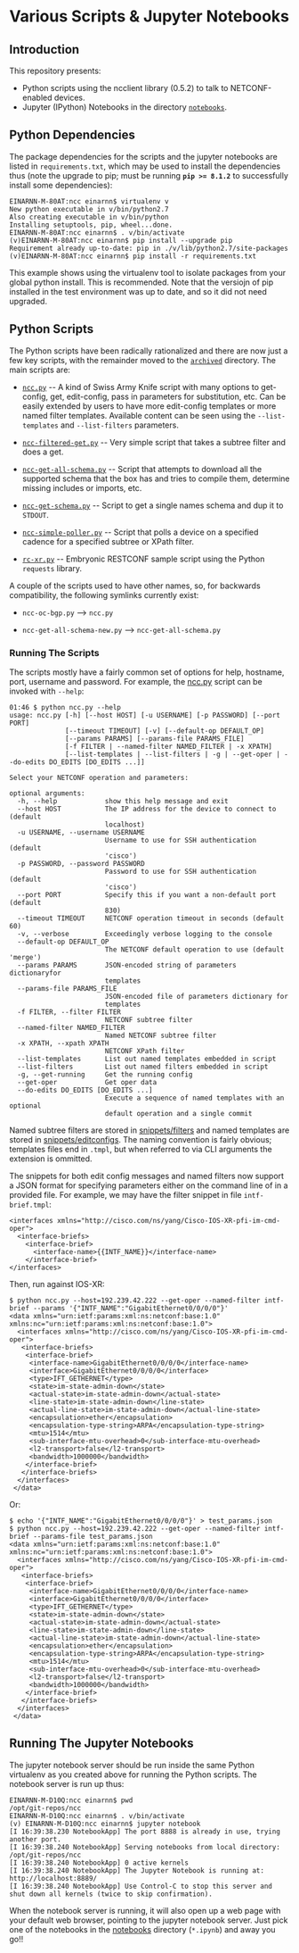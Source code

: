 # Various Scripts & Jupyter Notebooks

## Introduction

This repository presents:

* Python scripts using the ncclient library (0.5.2) to talk to NETCONF-enabled devices.
* Jupyter (IPython) Notebooks in the directory [```notebooks```](notebooks).


## Python Dependencies

The package dependencies for the scripts and the jupyter notebooks are listed in ```requirements.txt```, which may be used to install the dependencies thus (note the upgrade to pip; must be running **```pip >= 8.1.2```** to successfully install some dependencies):

```
EINARNN-M-80AT:ncc einarnn$ virtualenv v
New python executable in v/bin/python2.7
Also creating executable in v/bin/python
Installing setuptools, pip, wheel...done.
EINARNN-M-80AT:ncc einarnn$ . v/bin/activate
(v)EINARNN-M-80AT:ncc einarnn$ pip install --upgrade pip
Requirement already up-to-date: pip in ./v/lib/python2.7/site-packages
(v)EINARNN-M-80AT:ncc einarnn$ pip install -r requirements.txt
```

This example shows using the virtualenv tool to isolate packages from your global python install. This is recommended. Note that the versiojn of pip installed in the test environment was up to date, and so it did not need upgraded.


## Python Scripts

The Python scripts have been radically rationalized and there are now just a few key scripts, with the remainder moved to the [```archived```](archived) directory. The main scripts are:

* [```ncc.py```](ncc.py) -- A kind of Swiss Army Knife script with many options to get-config, get, edit-config, pass in parameters for substitution, etc. Can be easily extended by users to have more edit-config templates or more named filter templates. Available content can be seen using the ```--list-templates``` and ```--list-filters``` parameters.

* [```ncc-filtered-get.py```](ncc-filtered-get.py) -- Very simple script that takes a subtree filter and does a get.

* [```ncc-get-all-schema.py```](ncc-get-all-schema.py) -- Script that attempts to download all the supported schema that the box has and tries to compile them, determine missing includes or imports, etc.

* [```ncc-get-schema.py```](ncc-get-schema.py) -- Script to get a single names schema and dup it to ```STDOUT```.

* [```ncc-simple-poller.py```](ncc-simple-poller.py) -- Script that polls a device on a specified cadence for a specified subtree or XPath filter.

* [```rc-xr.py```](rc-xr.py) -- Embryonic RESTCONF sample script using the Python ```requests``` library.


A couple of the scripts used to have other names, so, for backwards compatibility, the following symlinks currently exist:


* ```ncc-oc-bgp.py``` --> ```ncc.py```

* ```ncc-get-all-schema-new.py``` --> ```ncc-get-all-schema.py```


### Running The Scripts

The scripts mostly have a fairly common set of options for help, hostname, port, username and password. For example, the [ncc.py](ncc.py) script can be invoked with ```--help```:

```
01:46 $ python ncc.py --help
usage: ncc.py [-h] [--host HOST] [-u USERNAME] [-p PASSWORD] [--port PORT]
              [--timeout TIMEOUT] [-v] [--default-op DEFAULT_OP]
              [--params PARAMS] [--params-file PARAMS_FILE]
              [-f FILTER | --named-filter NAMED_FILTER | -x XPATH]
              [--list-templates | --list-filters | -g | --get-oper | --do-edits DO_EDITS [DO_EDITS ...]]

Select your NETCONF operation and parameters:

optional arguments:
  -h, --help            show this help message and exit
  --host HOST           The IP address for the device to connect to (default
                        localhost)
  -u USERNAME, --username USERNAME
                        Username to use for SSH authentication (default
                        'cisco')
  -p PASSWORD, --password PASSWORD
                        Password to use for SSH authentication (default
                        'cisco')
  --port PORT           Specify this if you want a non-default port (default
                        830)
  --timeout TIMEOUT     NETCONF operation timeout in seconds (default 60)
  -v, --verbose         Exceedingly verbose logging to the console
  --default-op DEFAULT_OP
                        The NETCONF default operation to use (default 'merge')
  --params PARAMS       JSON-encoded string of parameters dictionaryfor
                        templates
  --params-file PARAMS_FILE
                        JSON-encoded file of parameters dictionary for
                        templates
  -f FILTER, --filter FILTER
                        NETCONF subtree filter
  --named-filter NAMED_FILTER
                        Named NETCONF subtree filter
  -x XPATH, --xpath XPATH
                        NETCONF XPath filter
  --list-templates      List out named templates embedded in script
  --list-filters        List out named filters embedded in script
  -g, --get-running     Get the running config
  --get-oper            Get oper data
  --do-edits DO_EDITS [DO_EDITS ...]
                        Execute a sequence of named templates with an optional
                        default operation and a single commit
```

Named subtree filters are stored in [snippets/filters](snippets/filters) and named templates are stored in [snippets/editconfigs](snippets/editconfigs). The naming convention is fairly obvious; templates files end in ```.tmpl```, but when referred to via CLI arguments the extension is ommitted.

The snippets for both edit config messages and named filters now support a JSON format for specifying parameters either on the command line of in a provided file. For example, we may have the filter snippet in file ```intf-brief.tmpl```:

```
<interfaces xmlns="http://cisco.com/ns/yang/Cisco-IOS-XR-pfi-im-cmd-oper">
  <interface-briefs>
    <interface-brief>
      <interface-name>{{INTF_NAME}}</interface-name>
    </interface-brief>
</interfaces>
```

Then, run against IOS-XR:

```
$ python ncc.py --host=192.239.42.222 --get-oper --named-filter intf-brief --params '{"INTF_NAME":"GigabitEthernet0/0/0/0"}'
<data xmlns="urn:ietf:params:xml:ns:netconf:base:1.0" xmlns:nc="urn:ietf:params:xml:ns:netconf:base:1.0">
  <interfaces xmlns="http://cisco.com/ns/yang/Cisco-IOS-XR-pfi-im-cmd-oper">
   <interface-briefs>
    <interface-brief>
     <interface-name>GigabitEthernet0/0/0/0</interface-name>
     <interface>GigabitEthernet0/0/0/0</interface>
     <type>IFT_GETHERNET</type>
     <state>im-state-admin-down</state>
     <actual-state>im-state-admin-down</actual-state>
     <line-state>im-state-admin-down</line-state>
     <actual-line-state>im-state-admin-down</actual-line-state>
     <encapsulation>ether</encapsulation>
     <encapsulation-type-string>ARPA</encapsulation-type-string>
     <mtu>1514</mtu>
     <sub-interface-mtu-overhead>0</sub-interface-mtu-overhead>
     <l2-transport>false</l2-transport>
     <bandwidth>1000000</bandwidth>
    </interface-brief>
   </interface-briefs>
  </interfaces>
 </data>
```

Or:

```
$ echo '{"INTF_NAME":"GigabitEthernet0/0/0/0"}' > test_params.json
$ python ncc.py --host=192.239.42.222 --get-oper --named-filter intf-brief --params-file test_params.json
<data xmlns="urn:ietf:params:xml:ns:netconf:base:1.0" xmlns:nc="urn:ietf:params:xml:ns:netconf:base:1.0">
  <interfaces xmlns="http://cisco.com/ns/yang/Cisco-IOS-XR-pfi-im-cmd-oper">
   <interface-briefs>
    <interface-brief>
     <interface-name>GigabitEthernet0/0/0/0</interface-name>
     <interface>GigabitEthernet0/0/0/0</interface>
     <type>IFT_GETHERNET</type>
     <state>im-state-admin-down</state>
     <actual-state>im-state-admin-down</actual-state>
     <line-state>im-state-admin-down</line-state>
     <actual-line-state>im-state-admin-down</actual-line-state>
     <encapsulation>ether</encapsulation>
     <encapsulation-type-string>ARPA</encapsulation-type-string>
     <mtu>1514</mtu>
     <sub-interface-mtu-overhead>0</sub-interface-mtu-overhead>
     <l2-transport>false</l2-transport>
     <bandwidth>1000000</bandwidth>
    </interface-brief>
   </interface-briefs>
  </interfaces>
 </data>

```

## Running The Jupyter Notebooks

The jupyter notebook server should be run inside the same Python virtualenv as you created above for running the Python scripts. The notebook server is run up thus:

```
EINARNN-M-D10Q:ncc einarnn$ pwd
/opt/git-repos/ncc
EINARNN-M-D10Q:ncc einarnn$ . v/bin/activate
(v) EINARNN-M-D10Q:ncc einarnn$ jupyter notebook
[I 16:39:38.230 NotebookApp] The port 8888 is already in use, trying another port.
[I 16:39:38.240 NotebookApp] Serving notebooks from local directory: /opt/git-repos/ncc
[I 16:39:38.240 NotebookApp] 0 active kernels
[I 16:39:38.240 NotebookApp] The Jupyter Notebook is running at: http://localhost:8889/
[I 16:39:38.240 NotebookApp] Use Control-C to stop this server and shut down all kernels (twice to skip confirmation).
```

When the notebook server is running, it will also open up a web page with your default web browser, pointing to the jupyter notebook server. Just pick one of the notebooks in the [notebooks](notebooks) directory (```*.ipynb```) and away you go!!

